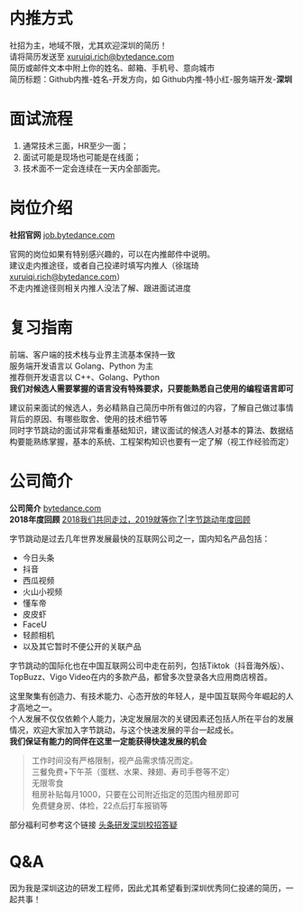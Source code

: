# 内推方式    
    
社招为主，地域不限，尤其欢迎深圳的简历！    
请将简历发送至 xuruiqi.rich@bytedance.com    
简历或邮件文本中附上你的姓名、邮箱、手机号、意向城市    
简历标题：Github内推-姓名-开发方向，如 Github内推-特小红-服务端开发-**深圳**    
    
# 面试流程    
    
1. 通常技术三面，HR至少一面；    
2. 面试可能是现场也可能是在线面；    
3. 技术面不一定会连续在一天内全部面完。    
    
# 岗位介绍    
    
**社招官网**   [job.bytedance.com](https://job.bytedance.com/society)    
    
官网的岗位如果有特别感兴趣的，可以在内推邮件中说明。    
建议走内推途径，或者自己投递时填写内推人（徐瑞琦 xuruiqi.rich@bytedance.com）    
不走内推途径则相关内推人没法了解、跟进面试进度    
    
# 复习指南    
    
前端、客户端的技术栈与业界主流基本保持一致    
服务端开发语言以 Golang、Python 为主    
推荐侧开发语言以 C++、Golang、Python    
**我们对候选人需要掌握的语言没有特殊要求，只要能熟悉自己使用的编程语言即可**    
    
建议前来面试的候选人，务必精熟自己简历中所有做过的内容，了解自己做过事情背后的原因、有哪些取舍、使用的技术细节等    
同时字节跳动的面试非常看重基础知识，建议面试的候选人对基本的算法、数据结构要能熟练掌握，基本的系统、工程架构知识也要有一定了解（视工作经验而定）    
    
# 公司简介    
    
**公司简介**  [bytedance.com](https://bytedance.com)    
**2018年度回顾**  [2018我们共同走过，2019就等你了|字节跳动年度回顾](https://mp.weixin.qq.com/s/NEg80mcQuS-JxuO79Rh59A)    
    
字节跳动是过去几年世界发展最快的互联网公司之一，国内知名产品包括：    
- 今日头条    
- 抖音    
- 西瓜视频    
- 火山小视频    
- 懂车帝    
- 皮皮虾    
- FaceU    
- 轻颜相机    
- 以及其它暂时不便公开的关联产品    
    
字节跳动的国际化也在中国互联网公司中走在前列，包括Tiktok（抖音海外版）、TopBuzz、Vigo Video在内的多款产品，都曾多次登录各大应用商店榜首。    
    
这里聚集有创造力、有技术能力、心态开放的年轻人，是中国互联网今年崛起的人才高地之一。    
个人发展不仅仅依赖个人能力，决定发展层次的关键因素还包括人所在平台的发展情况，欢迎大家加入字节跳动，与这个快速发展的平台一起成长。    
**我们保证有能力的同伴在这里一定能获得快速发展的机会**    
    
> 工作时间没有严格限制，视产品需求情况而定。    
> 三餐免费+下午茶（蛋糕、水果、辣翅、寿司手卷等不定）    
> 无限零食    
> 租房补贴每月1000，只要在公司附近指定的范围内租房即可    
> 免费健身房、体检，22点后打车报销等    
    
部分福利可参考这个链接  [头条研发深圳校招答疑](https://mp.weixin.qq.com/s?__biz=MzAxMzIxMTMzMg==&mid=502121394&idx=1&sn=47a835b01761e83d2506850dce38f72e&chksm=03bf601934c8e90f11f61821770174c10f0f9c9916d0da23511764e14c7bada7c4ac41b15a72&mpshare=1&scene=24&srcid=1102rUBA0n2Q8yUvfxJnlUDq#rd)    
    
# Q&A    
因为我是深圳这边的研发工程师，因此尤其希望看到深圳优秀同仁投递的简历，一起共事！    
